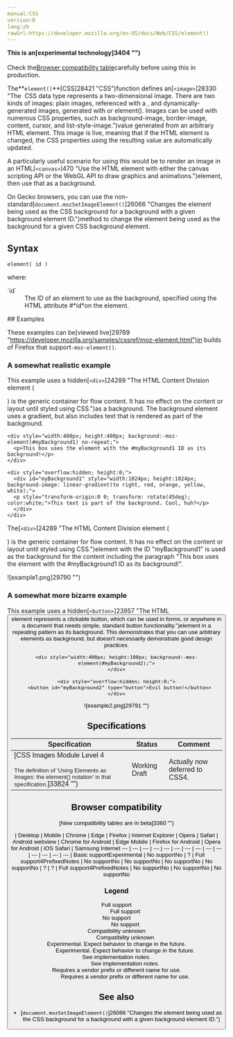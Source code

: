 ```yaml
---
manual:CSS
version:0
lang:zh
rawUrl:https://developer.mozilla.org/en-US/docs/Web/CSS/element()
---
```






**This is an[experimental technology]3404 "")**<br></br>Check the[Browser compatibility table](%33494#Browser_compatibility "")carefully before using this in production.





The**`element()`**[CSS]28421 "CSS")function defines an[`<image>`]28330 "The <image> CSS data type represents a two-dimensional image. There are two kinds of images: plain images, referenced with a <url>, and dynamically-generated images, generated with <gradient> or element(). Images can be used with numerous CSS properties, such as background-image, border-image, content, cursor, and list-style-image.")value generated from an arbitrary HTML element. This image is live, meaning that if the HTML element is changed, the CSS properties using the resulting value are automatically updated.



A particularly useful scenario for using this would be to render an image in an HTML[`<canvas>`]470 "Use the HTML <canvas> element with either the canvas scripting API or the WebGL API to draw graphics and animations.")element, then use that as a background.



On Gecko browsers, you can use the non-standard[`document.mozSetImageElement()`]26066 "Changes the element being used as the CSS background for a background with a given background element ID.")method to change the element being used as the background for a given CSS background element.


## Syntax<a name="Syntax"></a>

```
element( id )
```


where:

<dl><dt id=''>`id`</dt><dd>The ID of an element to use as the background, specified using the HTML attribute #*id*on the element.</dd></dl>
## Examples<a name="Examples"></a>


These examples can be[viewed live]29789 "https://developer.mozilla.org/samples/cssref/moz-element.html")in builds of Firefox that support`-moz-element()`.


### A somewhat realistic example<a name="A_somewhat_realistic_example"></a>


This example uses a hidden[`<div>`]24289 "The HTML Content Division element (<div>) is the generic container for flow content. It has no effect on the content or layout until styled using CSS.")as a background. The background element uses a gradient, but also includes text that is rendered as part of the background.


```
<div style="width:400px; height:400px; background:-moz-element(#myBackground1) no-repeat;">
  <p>This box uses the element with the #myBackground1 ID as its background!</p>
</div>

<div style="overflow:hidden; height:0;">
  <div id="myBackground1" style="width:1024px; height:1024px; background-image: linear-gradient(to right, red, orange, yellow, white);">
  <p style="transform-origin:0 0; transform: rotate(45deg); color:white;">This text is part of the background. Cool, huh?</p>
  </div>
</div>
```


The[`<div>`]24289 "The HTML Content Division element (<div>) is the generic container for flow content. It has no effect on the content or layout until styled using CSS.")element with the ID &quot;myBackground1&quot; is used as the background for the content including the paragraph &quot;This box uses the element with the #myBackground1 ID as its background!&quot;.



![example1.png]29790 "")


### A somewhat more bizarre example<a name="A_somewhat_more_bizarre_example"></a>


This example uses a hidden[`<button>`]23957 "The HTML <button> element represents a clickable button, which can be used in forms, or anywhere in a document that needs simple, standard button functionality.")element in a repeating pattern as its background. This demonstrates that you can use arbitrary elements as background, but doesn&#39;t necessarily demonstrate good design practices.


```
<div style="width:400px; height:100px; background:-moz-element(#myBackground2);">
</div>

<div style="overflow:hidden; height:0;">
  <button id="myBackground2" type="button">Evil button!</button>
</div>
```


![example2.png]29791 "")


## Specifications<a name="Specifications"></a>

Specification | Status | Comment 
 ---  |  ---  |  ---  | 
[CSS Images Module Level 4<br></br><small>The definition of &#39;Using Elements as Images: the element() notation&#39; in that specification.</small>]33824 "") | Working Draft | Actually now deferred to CSS4. 


## Browser compatibility<a name="Browser_compatibility"></a>




[New compatibility tables are in beta<i></i>]3360 "")

 | <abbr>Desktop<i></i></abbr> | <abbr>Mobile<i></i></abbr> 
 | <abbr>Chrome<i></i></abbr> | <abbr>Edge<i></i></abbr> | <abbr>Firefox<i></i></abbr> | <abbr>Internet Explorer<i></i></abbr> | <abbr>Opera<i></i></abbr> | <abbr>Safari<i></i></abbr> | <abbr>Android webview<i></i></abbr> | <abbr>Chrome for Android<i></i></abbr> | <abbr>Edge Mobile<i></i></abbr> | <abbr>Firefox for Android<i></i></abbr> | <abbr>Opera for Android<i></i></abbr> | <abbr>iOS Safari<i></i></abbr> | <abbr>Samsung Internet<i></i></abbr> 
 ---  |  ---  |  ---  |  ---  |  ---  |  ---  |  ---  |  ---  |  ---  |  ---  |  ---  |  ---  |  ---  |  ---  | 
Basic support<abbr>Experimental<i></i></abbr> | <abbr>No support</abbr>No | <abbr>?</abbr> | <abbr>Full support</abbr>4<abbr>Prefixed<i></i></abbr><abbr>Notes<i></i></abbr> | <abbr>No support</abbr>No | <abbr>No support</abbr>No | <abbr>No support</abbr>No | <abbr>No support</abbr>No | <abbr>?</abbr> | <abbr>?</abbr> | <abbr>Full support</abbr>4<abbr>Prefixed<i></i></abbr><abbr>Notes<i></i></abbr> | <abbr>No support</abbr>No | <abbr>No support</abbr>No | <abbr>No support</abbr>No 


### Legend<a name="Legend"></a>
<dl><dt id=''><abbr>Full support</abbr></dt><dd>Full support</dd><dt id=''><abbr>No support</abbr></dt><dd>No support</dd><dt id=''><abbr>Compatibility unknown</abbr></dt><dd>Compatibility unknown</dd><dt id=''><abbr>Experimental. Expect behavior to change in the future.<i></i></abbr></dt><dd>Experimental. Expect behavior to change in the future.</dd><dt id=''><abbr>See implementation notes.<i></i></abbr></dt><dd>See implementation notes.</dd><dt id=''><abbr>Requires a vendor prefix or different name for use.<i></i></abbr></dt><dd>Requires a vendor prefix or different name for use.</dd></dl>





## See also<a name="See_also"></a>

* [`document.mozSetImageElement()`]26066 "Changes the element being used as the CSS background for a background with a given background element ID.")



